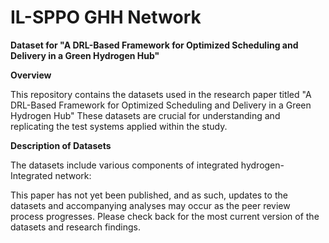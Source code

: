 # IL-SPPO GHH Network


**Dataset for "A DRL-Based Framework for Optimized Scheduling and Delivery in a Green Hydrogen Hub"**


__Overview__

This repository contains the datasets used in the research paper titled "A DRL-Based Framework for Optimized Scheduling and Delivery in a Green Hydrogen Hub" These datasets are crucial for understanding and replicating the test systems applied within the study.


__Description of Datasets__

The datasets include various components of integrated hydrogen-Integrated network:


This paper has not yet been published, and as such, updates to the datasets and accompanying analyses may occur as the peer review process progresses. Please check back for the most current version of the datasets and research findings.
